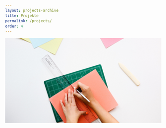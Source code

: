 ```yaml
---
layout: projects-archive
title: Projekte
permalink: /projects/
order: 4
---
```


![PicProjects](/images/project-from-scratch.jpg "Macht kaputt, was euch kaputt macht! - Verschenkt, was euch beschenkt!")


